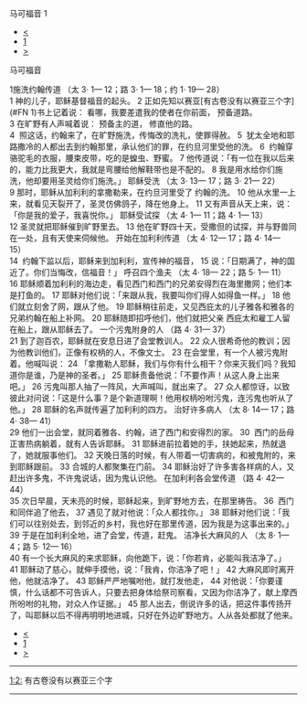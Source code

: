 ﻿





 马可福音 1




* [<](bible/MAT28.md)
* [1](bible/MRK.md)
* [>](bible/MRK02.md)



马可福音 
 
1施洗约翰传道 （太 3· 1— 12；路 3· 1— 18；约 1· 19— 28）  
1 神的儿子，耶稣基督福音的起头。 
2 正如先知以赛亚[有古卷没有以赛亚三个字](#FN 1)书上记着说： 看哪，我要差遣我的使者在你前面， 预备道路。  
3 在旷野有人声喊着说： 预备主的道， 修直他的路。  
4  照这话，约翰来了，在旷野施洗，传悔改的洗礼，使罪得赦。 
5  犹太全地和耶路撒冷的人都出去到约翰那里，承认他们的罪，在约旦河里受他的洗。 
6  约翰穿骆驼毛的衣服，腰束皮带，吃的是蝗虫、野蜜。 
7 他传道说：「有一位在我以后来的，能力比我更大，我就是弯腰给他解鞋带也是不配的。 
8 我是用水给你们施洗，他却要用圣灵给你们施洗。」 耶稣受洗 （太
3·
13—
17；路
3·
21—
22）  
9 那时，耶稣从加利利的拿撒勒来，在约旦河里受了 约翰的洗。 
10 他从水里一上来，就看见天裂开了，圣灵仿佛鸽子，降在他身上。 
11 又有声音从天上来，说：「你是我的爱子，我喜悦你。」 耶稣受试探 （太 4· 1— 11；路 4· 1— 13）  
12 圣灵就把耶稣催到旷野里去。 
13 他在旷野四十天，受撒但的试探，并与野兽同在一处，且有天使来伺候他。 开始在加利利传道 （太 4· 12— 17；路 4· 14— 15）  
14  约翰下监以后，耶稣来到加利利，宣传神的福音， 
15 说：「日期满了，神的国近了。你们当悔改，信福音！」 呼召四个渔夫 （太 4· 18— 22；路 5· 1— 11）  
16 耶稣顺着加利利的海边走，看见西门和西门的兄弟安得烈在海里撒网；他们本是打鱼的。 
17 耶稣对他们说：「来跟从我，我要叫你们得人如得鱼一样。」 
18 他们就立刻舍了网，跟从了他。 
19 耶稣稍往前走，又见西庇太的儿子雅各和雅各的兄弟约翰在船上补网。 
20 耶稣随即招呼他们，他们就把父亲 西庇太和雇工人留在船上，跟从耶稣去了。 一个污鬼附身的人 （路
4·
31—
37）  
21 到了迦百农，耶稣就在安息日进了会堂教训人。 
22 众人很希奇他的教训；因为他教训他们，正像有权柄的人，不像文士。 
23 在会堂里，有一个人被污鬼附着。他喊叫说： 
24 「拿撒勒人耶稣，我们与你有什么相干？你来灭我们吗？我知道你是谁，乃是神的圣者。」 
25 耶稣责备他说：「不要作声！从这人身上出来吧。」 
26 污鬼叫那人抽了一阵风，大声喊叫，就出来了。 
27 众人都惊讶，以致彼此对问说：「这是什么事？是个新道理啊！他用权柄吩咐污鬼，连污鬼也听从了他。」 
28 耶稣的名声就传遍了加利利的四方。 治好许多病人 （太 8· 14— 17；路 4· 38— 41）  
29 他们一出会堂，就同着雅各、约翰，进了西门和安得烈的家。 
30  西门的岳母正害热病躺着，就有人告诉耶稣。 
31 耶稣进前拉着她的手，扶她起来，热就退了，她就服事他们。 
32 天晚日落的时候，有人带着一切害病的，和被鬼附的，来到耶稣跟前。 
33 合城的人都聚集在门前。 
34 耶稣治好了许多害各样病的人，又赶出许多鬼，不许鬼说话，因为鬼认识他。 在加利利各会堂传道 （路 4· 42— 44）  
35 次日早晨，天未亮的时候，耶稣起来，到旷野地方去，在那里祷告。 
36  西门和同伴追了他去， 
37 遇见了就对他说：「众人都找你。」 
38 耶稣对他们说：「我们可以往别处去，到邻近的乡村，我也好在那里传道，因为我是为这事出来的。」 
39 于是在加利利全地，进了会堂，传道，赶鬼。 洁净长大麻风的人 （太 8· 1— 4；路 5· 12— 16）  
40 有一个长大麻风的来求耶稣，向他跪下，说：「你若肯，必能叫我洁净了。」 
41 耶稣动了慈心，就伸手摸他，说：「我肯，你洁净了吧！」 
42 大麻风即时离开他，他就洁净了。 
43 耶稣严严地嘱咐他，就打发他走， 
44 对他说：「你要谨慎，什么话都不可告诉人，只要去把身体给祭司察看，又因为你洁净了，献上摩西所吩咐的礼物，对众人作证据。」 
45 那人出去，倒说许多的话，把这件事传扬开了，叫耶稣以后不得再明明地进城，只好在外边旷野地方。人从各处都就了他来。 
* [<](bible/MAT28.md)
* [1](bible/MRK.md)
* [>](bible/MRK02.md)





---


[1:2:](#V2)
有古卷没有以赛亚三个字




---










